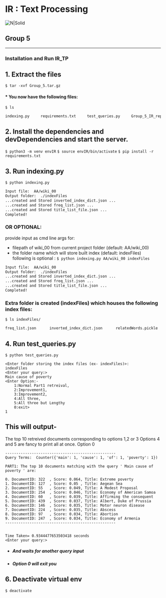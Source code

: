 # IR : Text Processing      
![N|Solid](https://www.bits-pilani.ac.in/Uploads/Campus/BITS_university_logo.gif)

## Group 5
---

### Installation and Run IR_TP
## 1. Extract the files
```$ tar -xvf Group_5.tar.gz```
#### * You now have the following files:
```$ ls ```
```sh
indexing.py     requirements.txt     test_queries.py     Group_5_IR_report.pdf  readme.pdf   readme.md      AA
```
## 2. Install the dependencies and devDependencies and start the server.
```$ python3 -m venv envIR```
```$ source envIR/bin/activate```
```$ pip install -r requirements.txt```

## 3. Run indexing.py
```$ python indexing.py```
```sh
Input file:  AA/wiki_00 
Output folder:  ./indexFiles
...created and Stored inverted_index_dict.json ...
...created and Stored freq_list.json ...
...created and Stored title_list_file.json ...
Completed!
```
### OR OPTIONAL: 
provide input as cmd line args for: 
- filepath of wiki_00 from current project folder (default: AA/wiki_00)
- the folder name which will store built index (default: indexFiles)
following is optional :
```$ python indexing.py AA/wiki_00 indexFiles```
```sh
Input file:  AA/wiki_00 
Output folder:  ./indexFiles
...created and Stored inverted_index_dict.json ...
...created and Stored freq_list.json ...
...created and Stored title_list_file.json ...
Completed!
```
### Extra folder is created (indexFiles) which houses the following index files:
```$ ls indexFiles/```
```sh
freq_list.json      inverted_index_dict.json      relatedWords.pickle     title_list_file.json
```
## 4. Run test_queries.py
```$ python test_queries.py```
```
<Enter folder storing the index files (ex- indexFiles)>:
indexFiles
<Enter your query:>
Main cause of poverty
<Enter Option:- 
	1:Normal Part1 retreival, 
	2:Improvement1, 
	3:Improvement2, 
	4:All three, 
	5:All three but Lengthy 
	0:exit>
1
```
## This will output-
The top 10 retreived documents corresponding to options 1,2 or 3
Options 4 and 5 are fancy to print all at once.
Option 0 
```
--------------------------------------------------
Query Terms:  Counter({'main': 1, 'cause': 1, 'of': 1, 'poverty': 1})

PART1: The top 10 documents matching with the query ' Main cause of poverty ' are:

0. DocumentID: 322  , Score: 0.064, Title: Extreme poverty
1. DocumentID: 127  , Score: 0.05 , Title: Aegean Sea
2. DocumentID: 55   , Score: 0.049, Title: A Modest Proposal
3. DocumentID: 254  , Score: 0.046, Title: Economy of American Samoa
4. DocumentID: 60   , Score: 0.039, Title: Affirming the consequent
5. DocumentID: 439  , Score: 0.037, Title: Albert, Duke of Prussia
6. DocumentID: 146  , Score: 0.035, Title: Motor neuron disease
7. DocumentID: 224  , Score: 0.035, Title: Abscess
8. DocumentID: 97   , Score: 0.034, Title: Abortion
9. DocumentID: 247  , Score: 0.034, Title: Economy of Armenia
--------------------------------------------------


Time Taken= 0.9344477653503418 seconds
<Enter your query:>
```
-   ##### And waits for another query input
-   ##### Option 0 will exit you

## 6. Deactivate virtual env
```sh
$ deactivate 
```

